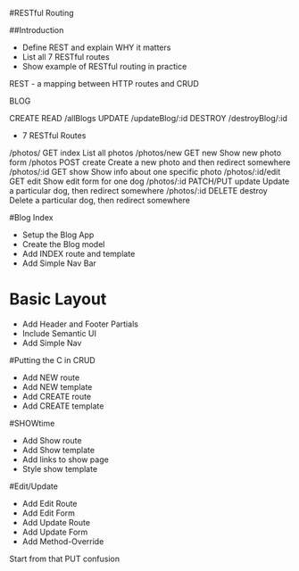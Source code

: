 #RESTful Routing

##Introduction
* Define REST and explain WHY it matters
* List all 7 RESTful routes
* Show example of RESTful routing in practice

REST - a mapping between HTTP routes and CRUD

BLOG

CREATE
READ    /allBlogs
UPDATE  /updateBlog/:id
DESTROY /destroyBlog/:id


* 7 RESTful Routes

/photos/ 	         GET 	            index      List all photos
/photos/new        GET 	            new        Show new photo form
/photos 	         POST 	            create     Create a new photo and then redirect somewhere
/photos/:id 	     GET 	            show       Show info about one specific photo
/photos/:id/edit 	GET 	            edit       Show edit form for one dog
/photos/:id 	     PATCH/PUT 	  update     Update a particular dog, then redirect somewhere
/photos/:id 	     DELETE 	       destroy    Delete a particular dog, then redirect somewhere


#Blog Index
* Setup the Blog App
* Create the Blog model
* Add INDEX route and template
* Add Simple Nav Bar

# Basic Layout
* Add Header and Footer Partials
* Include Semantic UI
* Add Simple Nav

#Putting the C in CRUD
* Add NEW route
* Add NEW template
* Add CREATE route
* Add CREATE template

#SHOWtime
* Add Show route
* Add Show template
* Add links to show page
* Style show template

#Edit/Update
* Add Edit Route
* Add Edit Form
* Add Update Route
* Add Update Form
* Add Method-Override

Start from that PUT confusion
